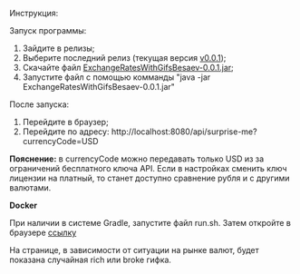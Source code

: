 Инструкция:

Запуск программы:
1) Зайдите в релизы;
2) Выберите последний релиз (текущая версия <a href="https://github.com/SergeyBesaev/ExchangeRatesWithGifsBesaev/releases/tag/v0.0.1">v0.0.1</a>);
3) Скачайте файл <a href="https://github.com/SergeyBesaev/ExchangeRatesWithGifsBesaev/releases/tag/v0.0.1#:~:text=ExchangeRatesWithGifsBesaev-0.0.1.jar">ExchangeRatesWithGifsBesaev-0.0.1.jar</a>;
4) Запустите файл с помощью комманды "java -jar ExchangeRatesWithGifsBesaev-0.0.1.jar"

После запуска:
1) Перейдите в браузер;
2) Перейдите по адресу: http://localhost:8080/api/surprise-me?currencyCode=USD

<b>Пояснение:</b> в currencyCode можно передавать только USD из за ограничений бесплатного ключа API. Если в настройках сменить ключ лицензии на платный, то станет доступно сравнение рубля и с другими валютами.

<p><b>Docker</b></p>
При наличии в системе Gradle, запустите файл run.sh. Затем откройте в браузере <a href="http://localhost:8080/api/surprise-me?currencyCode=USD">ссылку</a>

На странице, в зависимости от ситуации на рынке валют, будет показана случайная rich или broke гифка.
